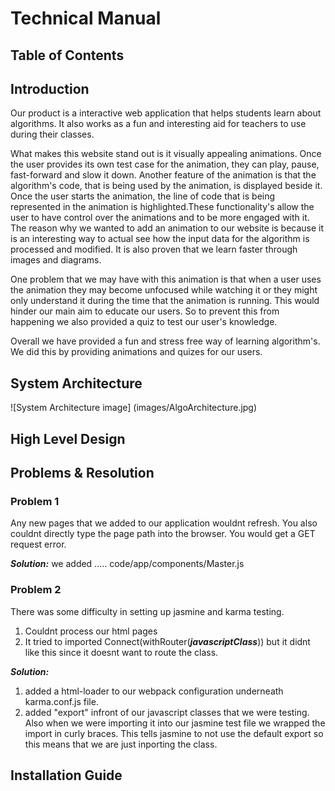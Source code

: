 # Technical Manual
## Table of Contents
## Introduction
Our product is a interactive web application that helps students learn about algorithms. It also works as a fun and interesting aid for teachers to use during their classes.

What makes this website stand out is it visually appealing animations. Once the user provides its own test case for the animation, they can play, pause, fast-forward and slow it down. Another feature of the animation is that the algorithm's code, that is being used by the animation, is displayed beside it. Once the user starts the animation, the line of code that is being represented in the animation is highlighted.These functionality's allow the user to have control over the animations and to be more engaged with it. The reason why we wanted to add an animation to our website is because it is an interesting way to actual see how the input data for the algorithm is processed and modified. It is also proven that we learn faster through images and diagrams.

One problem that we may have with this animation is that when a user uses the animation they may become unfocused while watching it or they might only understand it during the time that the animation is running. This would hinder our main aim to educate our users. So to prevent this from happening we also provided a quiz to test our user's knowledge.

Overall we have provided a fun and stress free way of learning algorithm's. We did this by providing animations and quizes for our users. 
## System Architecture
![System Architecture image]
(images/AlgoArchitecture.jpg)
## High Level Design
## Problems & Resolution
### **Problem 1**
Any new pages that we added to our application wouldnt refresh. You also couldnt directly type the page path into the browser. You would get a GET request error.

***Solution:*** we added ..... code/app/components/Master.js

### **Problem 2**
There was some difficulty in setting up jasmine and karma testing.
1. Couldnt process our html pages
2. It tried to imported Connect(withRouter(***javascriptClass***)) but it didnt like this since it doesnt want to route the class.

***Solution:***
1. added a html-loader to our webpack configuration underneath karma.conf.js file.
2. added "export" infront of our javascript classes that we were testing. Also when we were importing it into our jasmine test file we wrapped the import in curly braces. This tells jasmine to not use the default export so this means that we are just inporting the class.

## Installation Guide
